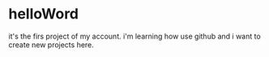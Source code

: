 # helloWord
it's the firs project of my account.
i'm learning how use github and i want to create new projects here.
